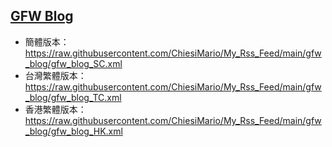 ## [GFW Blog](http://www.chinagfw.org/feeds/posts/default?alt=rss)
- 簡體版本：https://raw.githubusercontent.com/ChiesiMario/My_Rss_Feed/main/gfw_blog/gfw_blog_SC.xml
- 台灣繁體版本：https://raw.githubusercontent.com/ChiesiMario/My_Rss_Feed/main/gfw_blog/gfw_blog_TC.xml
- 香港繁體版本：https://raw.githubusercontent.com/ChiesiMario/My_Rss_Feed/main/gfw_blog/gfw_blog_HK.xml